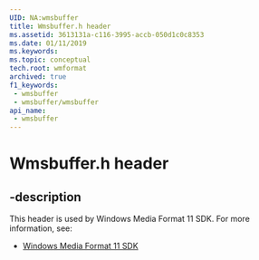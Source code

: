 ```yaml
---
UID: NA:wmsbuffer
title: Wmsbuffer.h header
ms.assetid: 3613131a-c116-3995-accb-050d1c0c8353
ms.date: 01/11/2019
ms.keywords: 
ms.topic: conceptual
tech.root: wmformat
archived: true
f1_keywords:
 - wmsbuffer
 - wmsbuffer/wmsbuffer
api_name:
 - wmsbuffer
---
```


# Wmsbuffer.h header


## -description

This header is used by Windows Media Format 11 SDK. For more information, see:

- [Windows Media Format 11 SDK](../_wmformat/index.md)

